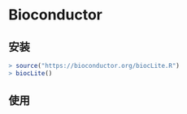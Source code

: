 # Bioconductor

## 安装

```R
> source("https://bioconductor.org/biocLite.R")
> biocLite()
```

## 使用
